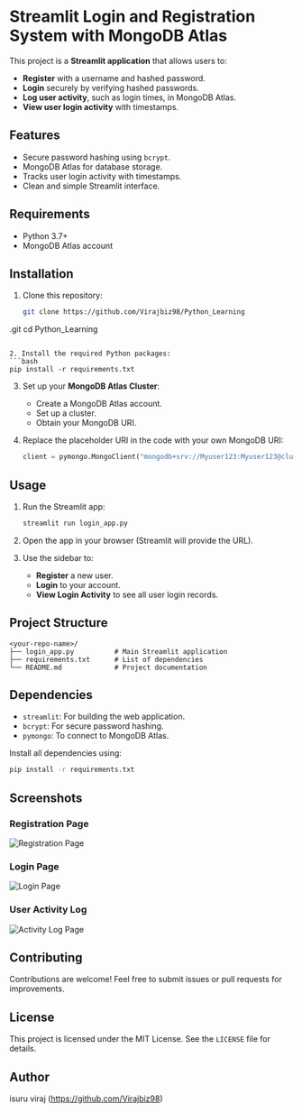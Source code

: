 # Streamlit Login and Registration System with MongoDB Atlas

This project is a **Streamlit application** that allows users to:

- **Register** with a username and hashed password.
- **Login** securely by verifying hashed passwords.
- **Log user activity**, such as login times, in MongoDB Atlas.
- **View user login activity** with timestamps.

## Features

- Secure password hashing using `bcrypt`.
- MongoDB Atlas for database storage.
- Tracks user login activity with timestamps.
- Clean and simple Streamlit interface.

## Requirements

- Python 3.7+
- MongoDB Atlas account

## Installation

1. Clone this repository:
   ```bash
   git clone https://github.com/Virajbiz98/Python_Learning
.git
   cd Python_Learning

   ```

2. Install the required Python packages:
   ```bash
   pip install -r requirements.txt
   ```

3. Set up your **MongoDB Atlas Cluster**:
   - Create a MongoDB Atlas account.
   - Set up a cluster.
   - Obtain your MongoDB URI.

4. Replace the placeholder URI in the code with your own MongoDB URI:
   ```python
   client = pymongo.MongoClient("mongodb+srv://Myuser123:Myuser123@cluster123.r0ahy.mongodb.net/?retryWrites=true&w=majority&appName=Cluster123")
   ```

## Usage

1. Run the Streamlit app:
   ```bash
   streamlit run login_app.py
   ```

2. Open the app in your browser (Streamlit will provide the URL).

3. Use the sidebar to:
   - **Register** a new user.
   - **Login** to your account.
   - **View Login Activity** to see all user login records.

## Project Structure

```
<your-repo-name>/
├── login_app.py          # Main Streamlit application
├── requirements.txt      # List of dependencies
└── README.md             # Project documentation
```

## Dependencies

- `streamlit`: For building the web application.
- `bcrypt`: For secure password hashing.
- `pymongo`: To connect to MongoDB Atlas.

Install all dependencies using:
```bash
pip install -r requirements.txt
```

## Screenshots

### Registration Page
![Registration Page](Python_Learning\User_info_st\Userlogin25-registration.png)

### Login Page
![Login Page](Python_Learning\User_info_st\Userlogin25-login.png)

### User Activity Log
![Activity Log Page](Python_Learning\User_info_st\Userlogin25-activity-log.png)

## Contributing

Contributions are welcome! Feel free to submit issues or pull requests for improvements.

## License

This project is licensed under the MIT License. See the `LICENSE` file for details.

## Author

isuru viraj (https://github.com/Virajbiz98)
